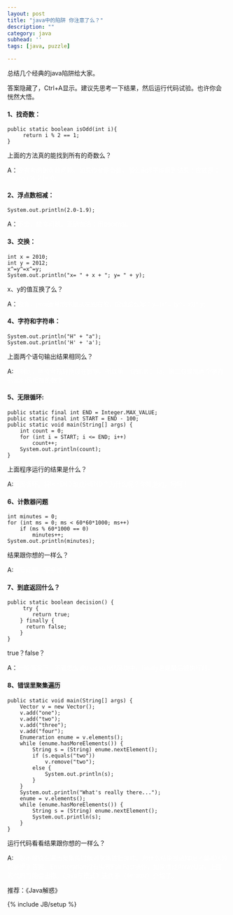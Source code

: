 ```yaml
---
layout: post
title: "java中的陷阱 你注意了么？"
description: ""
category: java
subhead: ''
tags: [java, puzzle]

---
```


总结几个经典的java陷阱给大家。

答案隐藏了，Ctrl+A显示。建议先思考一下结果，然后运行代码试验。也许你会恍然大悟。

#### 1、找奇数：
 
    public static boolean isOdd(int i){  
         return i % 2 == 1;  
    } 
 
上面的方法真的能找到所有的奇数么？

A：<span style="color:#fff;">没有考虑到负数问题，如果传参是负数，那么永远不能得到结果！应该是：return i % 2 != 0;</span>

#### 2、浮点数相减：
    System.out.println(2.0-1.9);  
A：<span style="color:#fff;">不会，精度问题。正确做法：用decimal。</span>

#### 3、交换：
    int x = 2010; 
    int y = 2012; 
    x^=y^=x^=y;
    System.out.println("x= " + x + "; y= " + y);
x、y的值互换了么？

A：<span style="color:#fff;">没有，java运算顺序是从左到右的，应该这么写：y=(x^= (y^= x))^ y;</span>

#### 4、字符和字符串：
    System.out.println("H" + "a");
    System.out.println('H' + 'a');
上面两个语句输出结果相同么？

A:<span style="color:#fff;">不相同，字符会被转换成在数字。所以第一句输出：Ha，第二句输出两个字符的assii码相加的数字。</span>

#### 5、无限循环:
    public static final int END = Integer.MAX_VALUE; 
    public static final int START = END - 100; 
    public static void main(String[] args) {
	    int count = 0; 
	    for (int i = START; i <= END; i++) 
		    count++; 
	    System.out.println(count); 
	}
上面程序运行的结果是什么？

A:<span style="color:#fff;">无限循环。将i&lt;=END改成i&lt;END？为什么呢？你知道的，呵呵！</span>

#### 6、计数器问题

    int minutes = 0;   
    for (int ms = 0; ms < 60*60*1000; ms++)   
        if (ms % 60*1000 == 0)   
            minutes++;   
    System.out.println(minutes);  
 
结果跟你想的一样么？

A:<span style="color:#fff;">括号问题，不多说！</span>

#### 7、到底返回什么？

    public static boolean decision() {   
         try {   
            return true;   
        } finally {   
          return false;   
        }   
    }   
 
true？false？

A：<span style="color:#fff;">一般情况下，不管怎么说try/catch代码块中，finally总是最后被执行的。</span>

#### 8、错误里聚集遍历

    public static void main(String[] args) {  
        Vector v = new Vector();  
        v.add("one");  
        v.add("two");  
        v.add("three");  
        v.add("four");  
        Enumeration enume = v.elements();  
        while (enume.hasMoreElements()) {  
            String s = (String) enume.nextElement();  
            if (s.equals("two"))  
                v.remove("two");  
            else {  
                System.out.println(s);  
            }  
        }  
        System.out.println("What's really there...");  
        enume = v.elements();  
        while (enume.hasMoreElements()) {  
            String s = (String) enume.nextElement();  
            System.out.println(s);  
        }  
    }  
 
运行代码看看结果跟你想的一样么？

A:<span style="color:#fff;">一般不建议在遍历聚集的时候对聚集进行操作。为什么结果是这样呢？看JDK源码能得到答案。Enumeration没有实现Fail Fast操作，如果换成ArrayList，上面的代码可能会出错。《java与模式》迭代子（iterator）介绍了。</span>

推荐：《Java解惑》



{% include JB/setup %}